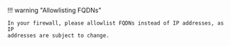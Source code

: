 !!! warning "Allowlisting FQDNs"

    In your firewall, please allowlist FQDNs instead of IP addresses, as IP
    addresses are subject to change.

